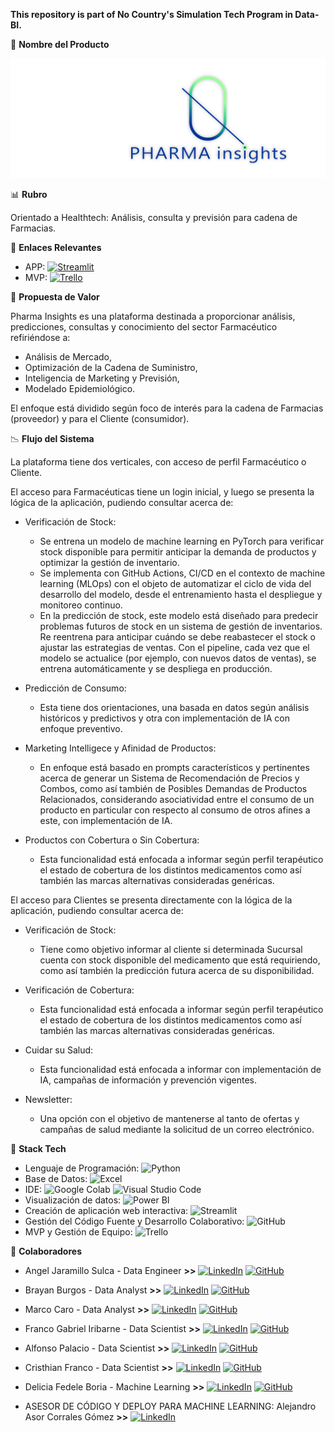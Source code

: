 **This repository is part of No Country's Simulation Tech Program in Data-BI.**

💎 **Nombre del Producto**

![logo](https://github.com/No-Country-simulation/s17-19-n-data-bi/blob/fe4b237d7698aac78b2d76bd8743c987ff32db77/Pi.png)

📊 **Rubro**

Orientado a Healthtech: Análisis, consulta y previsión para cadena de Farmacias.

🔗 **Enlaces Relevantes**

- APP: [![Streamlit](https://img.shields.io/badge/Streamlit-FF4B4B?logo=streamlit&logoColor=white)](https://pharma-insights.streamlit.app)
- MVP: [![Trello](https://img.shields.io/badge/Trello-0079BF?logo=trello&logoColor=white)](https://trello.com/b/nGylF9YE/s17-19-n-data-bi)

🦾 **Propuesta de Valor**

Pharma Insights es una plataforma destinada a proporcionar análisis, predicciones, consultas y conocimiento del sector Farmacéutico refiriéndose a:

- Análisis de Mercado,
- Optimización de la Cadena de Suministro,
- Inteligencia de Marketing y Previsión,
- Modelado Epidemiológico.

El enfoque está dividido según foco de interés para la cadena de Farmacias (proveedor) y para el Cliente (consumidor).

📉 **Flujo del Sistema**

La plataforma tiene dos verticales, con acceso de perfil Farmacéutico o Cliente.

El acceso para Farmacéuticas tiene un login inicial, y luego se presenta la lógica de la aplicación, pudiendo consultar acerca de:

- Verificación de Stock:
   - Se entrena un modelo de machine learning en PyTorch para verificar stock disponible para permitir anticipar la demanda de productos y optimizar la gestión de inventario.
   - Se implementa con GitHub Actions, CI/CD en el contexto de machine learning (MLOps) con el objeto de automatizar el ciclo de vida del desarrollo del modelo, desde el entrenamiento hasta el despliegue y monitoreo continuo.
   - En la predicción de stock, este modelo está diseñado para predecir problemas futuros de stock en un sistema de gestión de inventarios. Re reentrena para anticipar cuándo se debe reabastecer el stock o ajustar las estrategias de ventas. Con el pipeline, cada vez que el modelo se actualice (por ejemplo, con nuevos datos de ventas), se entrena automáticamente y se despliega en producción.
 
- Predicción de Consumo:
   - Esta tiene dos orientaciones, una basada en datos según análisis históricos y predictivos y otra con implementación de IA con enfoque preventivo.

- Marketing Intelligece y Afinidad de Productos:
   - En enfoque está basado en prompts característicos y pertinentes acerca de generar un Sistema de Recomendación de Precios y Combos, como así también de Posibles Demandas de Productos Relacionados, considerando asociatividad entre el consumo de un producto en particular con respecto al consumo de otros afines a este, con implementación de IA.
 
- Productos con Cobertura o Sin Cobertura:
   - Esta funcionalidad está enfocada a informar según perfil terapéutico el estado de cobertura de los distintos medicamentos como así también las marcas alternativas consideradas genéricas.

El acceso para Clientes se presenta directamente con la lógica de la aplicación, pudiendo consultar acerca de:

- Verificación de Stock:
   - Tiene como objetivo informar al cliente si determinada Sucursal cuenta con stock disponible del medicamento que está requiriendo, como así también la predicción futura acerca de su disponibilidad.
 
- Verificación de Cobertura:
   - Esta funcionalidad está enfocada a informar según perfil terapéutico el estado de cobertura de los distintos medicamentos como así también las marcas alternativas consideradas genéricas.
 
- Cuidar su Salud:
   - Esta funcionalidad está enfocada a informar con implementación de IA, campañas de información y prevención vigentes.
 
- Newsletter:
   - Una opción con el objetivo de mantenerse al tanto de ofertas y campañas de salud mediante la solicitud de un correo electrónico.

🤖 **Stack Tech**

- Lenguaje de Programación: ![Python](https://img.shields.io/badge/Python-3776AB?logo=python&logoColor=white)
- Base de Datos: ![Excel](https://img.shields.io/badge/Excel-336791?logo=microsoft-excel&logoColor=green)
- IDE: ![Google Colab](https://img.shields.io/badge/Google_Colab-F9AB00?logo=google-colab&logoColor=white) ![Visual Studio Code](https://img.shields.io/badge/Visual_Studio_Code-007ACC?logo=visual-studio-code&logoColor=white)
- Visualización de datos: ![Power BI](https://img.shields.io/badge/Power_BI-F2C811?logo=power-bi&logoColor=white)
- Creación de aplicación web interactiva: ![Streamlit](https://img.shields.io/badge/Streamlit-FF4B4B?logo=streamlit&logoColor=white)
- Gestión del Código Fuente y Desarrollo Colaborativo: ![GitHub](https://img.shields.io/badge/GitHub-100000?logo=github&logoColor=white)
- MVP y Gestión de Equipo: ![Trello](https://img.shields.io/badge/Trello-0079BF?logo=trello&logoColor=white)

🧩 **Colaboradores**

- Angel Jaramillo Sulca - Data Engineer **>>** [![LinkedIn](https://img.shields.io/badge/LinkedIn-0077B5?logo=linkedin&logoColor=white)](https://www.linkedin.com/in/angeljarads/) [![GitHub](https://img.shields.io/badge/GitHub-100000?logo=github&logoColor=white)](https://github.com/Angeljs094)

- Brayan Burgos - Data Analyst **>>** [![LinkedIn](https://img.shields.io/badge/LinkedIn-0077B5?logo=linkedin&logoColor=white)](https://www.linkedin.com/in/brayan-burgos-49715a183/) [![GitHub](https://img.shields.io/badge/GitHub-100000?logo=github&logoColor=white)](https://github.com/brayan2693)

- Marco Caro - Data Analyst **>>** [![LinkedIn](https://img.shields.io/badge/LinkedIn-0077B5?logo=linkedin&logoColor=white)](https://www.linkedin.com/in/marco-antonio-caro-22459711b/) [![GitHub](https://img.shields.io/badge/GitHub-100000?logo=github&logoColor=white)](https://github.com/brayan2693)

- Franco Gabriel Iribarne - Data Scientist **>>** [![LinkedIn](https://img.shields.io/badge/LinkedIn-0077B5?logo=linkedin&logoColor=white)](https://www.linkedin.com/in/franco-gabriel-iribarne-4101a32ab/) [![GitHub](https://img.shields.io/badge/GitHub-100000?logo=github&logoColor=white)](https://github.com/marco11235813)

- Alfonso Palacio - Data Scientist **>>** [![LinkedIn](https://img.shields.io/badge/LinkedIn-0077B5?logo=linkedin&logoColor=white)](https://www.linkedin.com/in/alfonso-palacio/) [![GitHub](https://img.shields.io/badge/GitHub-100000?logo=github&logoColor=white)](https://github.com/Parzival099)

- Cristhian Franco - Data Scientist **>>** [![LinkedIn](https://img.shields.io/badge/LinkedIn-0077B5?logo=linkedin&logoColor=white)](https://www.linkedin.com/in/cristhian-franco-b17313285) [![GitHub](https://img.shields.io/badge/GitHub-100000?logo=github&logoColor=white)](https://github.com/CoolHero83)

- Delicia Fedele Boria - Machine Learning **>>** [![LinkedIn](https://img.shields.io/badge/LinkedIn-0077B5?logo=linkedin&logoColor=white)](https://www.linkedin.com/in/deliciafedeleboria/) [![GitHub](https://img.shields.io/badge/GitHub-100000?logo=github&logoColor=white)](https://github.com/defedeleboria/)

- ASESOR DE CÓDIGO Y DEPLOY PARA MACHINE LEARNING: Alejandro Asor Corrales Gómez **>>** [![LinkedIn](https://img.shields.io/badge/LinkedIn-0077B5?logo=linkedin&logoColor=white)](https://www.linkedin.com/in/aacg/)
